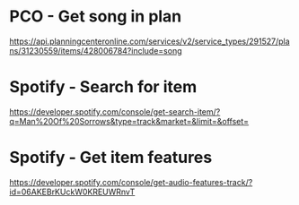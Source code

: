 # PCO - Get song in plan

https://api.planningcenteronline.com/services/v2/service_types/291527/plans/31230559/items/428006784?include=song

# Spotify - Search for item

https://developer.spotify.com/console/get-search-item/?q=Man%20Of%20Sorrows&type=track&market=&limit=&offset=

# Spotify - Get item features

https://developer.spotify.com/console/get-audio-features-track/?id=06AKEBrKUckW0KREUWRnvT
